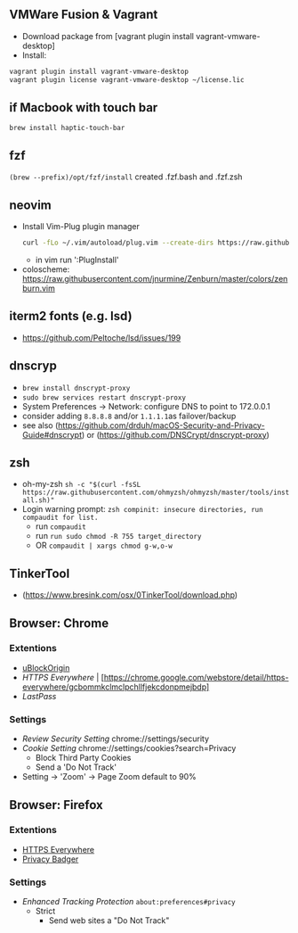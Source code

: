 
## VMWare Fusion & Vagrant
* Download package from [vagrant plugin install vagrant-vmware-desktop]
* Install:
```sh
vagrant plugin install vagrant-vmware-desktop
vagrant plugin license vagrant-vmware-desktop ~/license.lic
```

## if Macbook with touch bar
`brew install haptic-touch-bar`

## fzf
`(brew --prefix)/opt/fzf/install` created .fzf.bash and .fzf.zsh

## neovim
* Install Vim-Plug plugin manager
    ```bash
    curl -fLo ~/.vim/autoload/plug.vim --create-dirs https://raw.githubusercontent.com/junegunn/vim-plug/master/plug.vim
    ```
    * in vim run ':PlugInstall'
* coloscheme: <https://raw.githubusercontent.com/jnurmine/Zenburn/master/colors/zenburn.vim>

## iterm2 fonts (e.g. lsd)

* <https://github.com/Peltoche/lsd/issues/199>


## dnscryp
* `brew install dnscrypt-proxy`
* `sudo brew services restart dnscrypt-proxy`
* System Preferences -> Network: configure DNS to point to 172.0.0.1
* consider adding `8.8.8.8` and/or `1.1.1.1`as failover/backup
* see also (https://github.com/drduh/macOS-Security-and-Privacy-Guide#dnscrypt) or (https://github.com/DNSCrypt/dnscrypt-proxy)

## zsh
* oh-my-zsh `sh -c "$(curl -fsSL https://raw.githubusercontent.com/ohmyzsh/ohmyzsh/master/tools/install.sh)"`
* Login warning prompt: `zsh compinit: insecure directories, run compaudit for list.`
  * run `compaudit`
  * run `run sudo chmod -R 755 target_directory`
  * OR `compaudit | xargs chmod g-w,o-w`

## TinkerTool
* (https://www.bresink.com/osx/0TinkerTool/download.php)

## Browser: Chrome
### Extentions
* [uBlockOrigin](https://chrome.google.com/webstore/detail/ublock-origin/cjpalhdlnbpafiamejdnhcphjbkeiagm)
* _HTTPS Everywhere_ | [https://chrome.google.com/webstore/detail/https-everywhere/gcbommkclmclpchllfjekcdonpmejbdp]
* _LastPass_

### Settings

* _Review Security Setting_ chrome://settings/security
* _Cookie Setting_ chrome://settings/cookies?search=Privacy
    * Block Third Party Cookies
    * Send a 'Do Not Track'
* Setting -> 'Zoom' -> Page Zoom default to 90%

## Browser: Firefox

### Extentions
* [HTTPS Everywhere](https://www.eff.org/https-everywhere)
* [Privacy Badger](https://www.eff.org/privacybadger)

### Settings
* _Enhanced Tracking Protection_ `about:preferences#privacy`
    * Strict
      * Send web sites a "Do Not Track"
